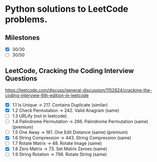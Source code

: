 # Python solutions to LeetCode problems.

## Milestones
- [x] 30/30
- [ ] 30/50

## LeetCode, Cracking the Coding Interview Questions
https://leetcode.com/discuss/general-discussion/1152824/cracking-the-coding-interview-6th-edition-in-leetcode

- [x] 1.1 Is Unique -> 217. Contains Duplicate (similar)
- [x] 1.2 Check Permutation -> 242. Valid Anagram (same)
- [ ] 1.3 URLify (not in leetcode)
- [ ] 1.4 Palindrome Permutation -> 266. Palindrome Permutation (same) (premium)
- [ ] 1.5 One Away -> 161. One Edit Distance (same) (premium)
- [x] 1.6 String Compression -> 443. String Compression (same)
- [ ] 1.7 Rotate Matrix -> 48. Rotate Image (same)
- [x] 1.8 Zero Matrix -> 73. Set Matrix Zeroes (same)
- [ ] 1.9 String Rotation -> 796. Rotate String (same)